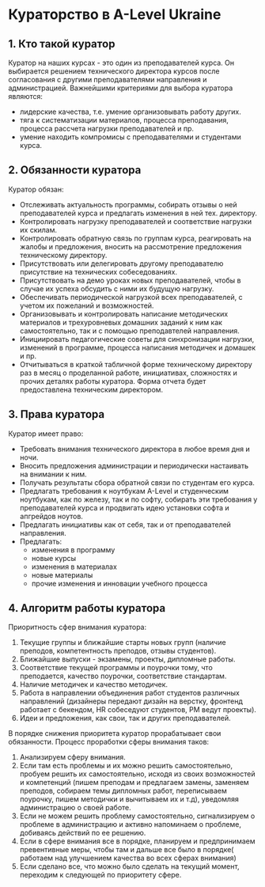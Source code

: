 # Кураторство в A-Level Ukraine

## 1. Кто такой куратор

Куратор на наших курсах - это один из преподавателей курса. Он выбирается решением технического директора курсов после согласования с другими преподавателями направления и администрацией. Важнейшими критериями для выбора куратора являются:

- лидерские качества, т.е. умение организовывать работу других.
- тяга к систематизации материалов, процесса преподавания, процесса рассчета нагрузки преподавателей и пр.
- умение находить компромисы с преподавателями и студентами курса.

## 2. Обязанности куратора

Куратор обязан:

- Отслеживать актуальность программы, собирать отзывы о ней преподавателей курса и предлагать изменения в ней тех. директору.
- Контролировать нагрузку преподавателей и соответствие нагрузки их скилам.
- Контролировать обратную связь по группам курса, реагировать на жалобы и предложения, вносить на рассмотрение предложения техническому директору.
- Присутствовать или делегировать другому преподавателю присутствие на технических собеседованиях.
- Присутствовать на демо уроках новых преподавателей, чтобы в случае их успеха обсудить с ними их будущую нагрузку.
- Обеспечивать периодической нагрузкой всех преподавателей, с учетом их пожеланий и возможностей.
- Организовывать и контролировать написание методических материалов и трехуровневых домашних заданий к ним как самостоятельно, так и с помощью преподавтелей направления.
- Инициировать педагогические советы для синхронизации нагрузки, изменений в программе, процесса написания методичек и домашек и пр.
- Отчитываться в краткой табличной форме техническому директору раз в месяц о проделанной работе, инициативах, сложностях и прочих деталях работы куратора. Форма отчета будет предоставлена техническим директором.

## 3. Права куратора

Куратор имеет право:

- Требовать внимания технического директора в любое время дня и ночи.
- Вносить предложения администрации и периодически настаивать на внимании к ним.
- Получать результаты сбора обратной связи по студентам его курса.
- Предлагать требования к ноутбукам A-Level и студенческим ноутбукам, как по железу, так и по софту, собирать эти требования у преподавателей курса и продвигать идею установки софта и апгрейдов ноутов.
- Предлагать инициативы как от себя, так и от преподавателей направления.
- Предлагать:
  - изменения в программу
  - новые курсы
  - изменения в материалах
  - новые материалы
  - прочие изменения и инновации учебного процесса  

## 4. Алгоритм работы куратора

Приоритность сфер внимания куратора:

1. Текущие группы и ближайшие старты новых групп (наличие преподов, компетентность преподов, отзывы студентов).
2. Ближайшие выпуски - экзамены, проекты, дипломные работы.
3. Соответствие текущей программы и поурочки тому, что преподается, качество поурочки, соответствие стандартам.
4. Наличие методичек и качество методичек.
5. Работа в направлении объединения работ студентов различных направлений (дизайнеры передают дизайн на верстку, фронтенд работает с бекендом, HR собеседуют студентов, PM ведут проекты).
6. Идеи и предложения, как свои, так и других преподавателей.

В порядке снижения приоритета куратор прорабатывает свои обязанности. Процесс проработки сферы внимания таков:

1. Анализируем сферу внимания.
2. Если там есть проблемы и их можно решить самостоятельно, пробуем решить их самостоятельно, исходя из своих возможностей и компетенций (пишем преподам и предлагаем замены, заменяем преподов, собираем темы дипломных работ, переписываем поурочку, пишем методички и вычитываем их и т.д), уведомляя администрацию о своей работе.
3. Если не можем решить проблему самостоятельно, сигнализируем о проблеме в администрацию и активно напоминаем о проблеме, добиваясь действий по ее решению.
4. Если в сфере внимания все в порядке, планируем и предпринимаем превентивные меры, чтобы там и дальше все было в порядке( работаем над улучшением качества во всех сферах внимания)
5. Если сделано все, что можно было сделать на текущий момент, переходим к следующей по приоритету сфере.